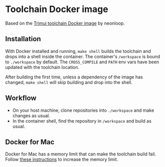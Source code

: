 # Toolchain Docker image

Based on the [Trimui toolchain Docker image](https://git.crowdedwood.com/trimui-toolchain/) by neonloop.

## Installation

With Docker installed and running, `make shell` builds the toolchain and drops into a shell inside the container. The container's `/workspace` is bound to `./workspace` by default. The `CROSS_COMPILE` and `PATH` env vars have been updated with the toolchain location.

After building the first time, unless a dependency of the image has changed, `make shell` will skip building and drop into the shell.

## Workflow

- On your host machine, clone repositories into `./workspace` and make changes as usual.
- In the container shell, find the repository in `/workspace` and build as usual.

## Docker for Mac

Docker for Mac has a memory limit that can make the toolchain build fail. Follow [these instructions](https://docs.docker.com/docker-for-mac/) to increase the memory limit.
